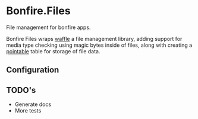 # Bonfire.Files

File management for bonfire apps.  

Bonfire Files wraps [waffle][1] a file management library, 
adding support for media type checking using magic bytes inside of files, 
along with creating a [pointable][2] table for storage of file data.

[1]: https://github.com/elixir-waffle/waffle 
[2]: https://github.com/bonfire-networks/pointers

## Configuration

## TODO's

- Generate docs
- More tests
